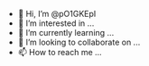 - 👋 Hi, I’m @pO1GKEpI
- 👀 I’m interested in ...
- 🌱 I’m currently learning ...
- 💞️ I’m looking to collaborate on ...
- 📫 How to reach me ...

<!---
pO1GKEpI/pO1GKEpI is a ✨ special ✨ repository because its `README.md` (this file) appears on your GitHub profile.
You can click the Preview link to take a look at your changes.
--->
